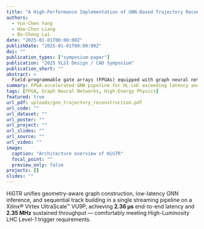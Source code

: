 ```yaml
---
title: "A High-Performance Implementation of GNN-Based Trajectory Reconstruction on FPGA"
authors:
  - Yun-Chen Yang
  - Hao-Chun Liang
  - Bo-Cheng Lai
date: "2025-01-01T00:00:00Z"
publishDate: "2025-01-01T00:00:00Z"
doi: ""
publication_types: ["symposium-paper"]
publication: "2025 VLSI Design / CAD Symposium"
publication_short: ""
abstract: >
  Field-programmable gate arrays (FPGAs) equipped with graph neural networks (GNNs) are a compelling platform for real-time charged-particle tracking at the High-Luminosity Large Hadron Collider (HL-LHC). Each event must be processed within 4 μs while sustaining more than 2.22 MHz throughput. Existing prototypes fall short of these targets and accelerate only the GNN inference stage, omitting the remainder of the reconstruction pipeline. In this paper, we propose the first FPGA accelerator that performs complete GNN-based trajectory reconstruction. Our work unifies geometry-aware graph construction, low-latency GNN inference, and sequential track building in a single AXI-Stream pipeline. Its core contributions are: (i) a geometry-guided graph constructor that prunes spurious edges, (ii) a scheduling-optimized GNN engine that reduces inference latency by 52.3 % through fine-grained pipelining and resource sharing, and (iii) a lightweight track builder that removes clustering overhead while improving resource efficiency and tracking accuracy. Design parameters allow the pipeline to be tuned for diverse HL-LHC scenarios. Implemented on a Xilinx® Virtex UltraScale VU9P, our work achieves 2.36 μs end-to-end latency and 2.35 MHz sustained throughput, exceeding the HL-LHC Level-1 trigger requirements. Comprehensive benchmarks confirm scalability and position our work as a template for next-generation AI acceleration in data-intensive science.
summary: FPGA-accelerated GNN pipeline for HL-LHC exceeding latency and throughput requirements.
tags: [FPGA, Graph Neural Networks, High-Energy Physics]
featured: true
url_pdf: uploads/gnn_trajectory_reconstruction.pdf
url_code: ""
url_dataset: ""
url_poster: ""
url_project: ""
url_slides: ""
url_source: ""
url_video: ""
image:
  caption: "Architecture overview of HiGTR"
  focal_point: ""
  preview_only: false
projects: []
slides: ""
---
```


HiGTR unifies geometry-aware graph construction, low-latency GNN inference, and sequential track building
in a single streaming pipeline on a Xilinx® Virtex UltraScale™ VU9P, achieving **2.36 µs** end-to-end latency
and **2.35 MHz** sustained throughput — comfortably meeting High-Luminosity LHC Level-1 trigger requirements.
